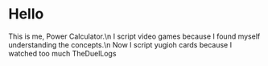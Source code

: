 # Hello
This is me, Power Calculator.\n
I script video games because I found myself understanding the concepts.\n
Now I script yugioh cards because I watched too much TheDuelLogs
